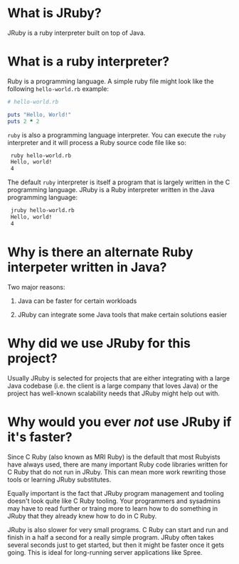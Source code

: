 # What is JRuby?

JRuby is a ruby interpreter built on top of Java.

# What is a ruby interpreter?

Ruby is a programming language.  A simple ruby file might look like the following `hello-world.rb` example:

```rb
# hello-world.rb

puts "Hello, World!"
puts 2 * 2
```

`ruby` is also a programming language interpreter. You can execute the `ruby` interpreter and it will process a Ruby source code file like so:

```sh
 ruby hello-world.rb
 Hello, world!
 4
```

The default `ruby` interpreter is itself a program that is largely written in the C programming language.
JRuby is a Ruby interpreter written in the Java programming language:

```sh
 jruby hello-world.rb
 Hello, world!
 4
```

# Why is there an alternate Ruby interpeter written in Java?

Two major reasons:

1) Java can be faster for certain workloads

2) JRuby can integrate some Java tools that make certain solutions easier

# Why did we use JRuby for this project?

Usually JRuby is selected for projects that are either integrating with a large Java codebase (i.e. the client is a large company that loves Java) or the project has well-known scalability needs that JRuby might help out with.

# Why would you ever *not* use JRuby if it's faster?

Since C Ruby (also known as MRI Ruby) is the default that most Rubyists have always used, there are many important Ruby code libraries written for C Ruby that do not run in JRuby.  This can mean more work rewriting those tools or learning JRuby substitutes.

Equally important is the fact that JRuby program management and tooling doesn't look quite like C Ruby tooling.  Your programmers and sysadmins may have to read further or traing more to learn how to do something in JRuby that they already knew how to do in C Ruby.

JRuby is also slower for very small programs.  C Ruby can start and run and finish in a half a second for a really simple program.  JRuby often takes several seconds just to get started, but then it might be faster once it gets going.  This is ideal for long-running server applications like Spree.
